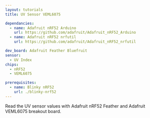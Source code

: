 ```yaml
---
layout: tutorials
title: UV Sensor VEML6075

dependancies:
  - name: Adafruit nRF52 Arduino
    url: https://github.com/adafruit/Adafruit_nRF52_Arduino
  - name: Adafruit nRF52 nrfutil
    url: https://github.com/adafruit/Adafruit_nRF52_nrfutil

dev_board: Adafruit Feather Bluefruit
sensor:
  - UV Index
chips:
  - nRF52
  - VEML6075

prerequisites:
  - name: Blinky nRF52
    url: ./blinky-nrf52
---
```


Read the UV sensor values with Adafruit nRF52 Feather and Adafruit VEML6075 breakout board.
